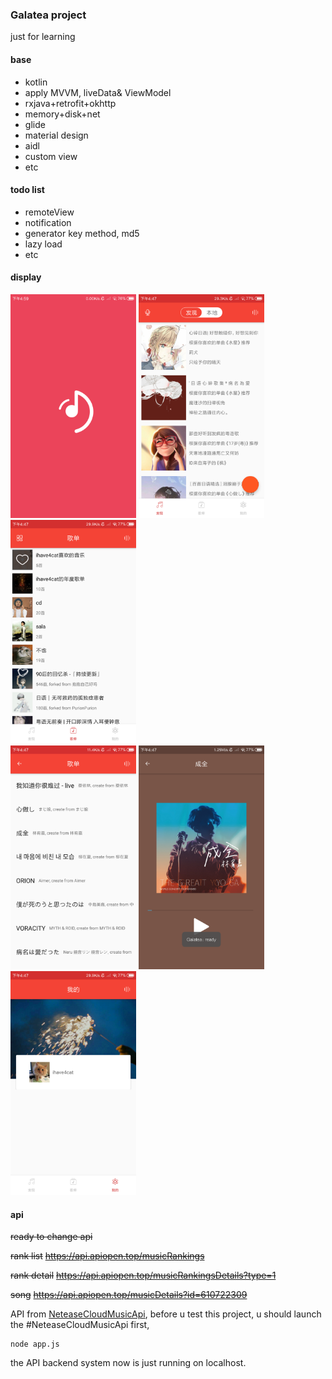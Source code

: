### Galatea project

just for learning

#### base

* kotlin
* apply MVVM, liveData& ViewModel
* rxjava+retrofit+okhttp
* memory+disk+net
* glide 
* material design
* aidl
* custom view
* etc

#### todo list

* remoteView
* notification
* generator key method, md5
* lazy load
* etc

#### display
<div>
  
  <img src="https://github.com/MashirosBaumkuchen/Galatea/blob/master/pic/splash.png" width="201" height="358" />
  <img src="https://github.com/MashirosBaumkuchen/Galatea/blob/master/pic/recommend.png" width="201" height="358" />
  <img src="https://github.com/MashirosBaumkuchen/Galatea/blob/master/pic/playlist.png" width="201" height="358" />

</div>



<div>
  
  <img src="https://github.com/MashirosBaumkuchen/Galatea/blob/master/pic/songs.png" width="201" height="358" />
  <img src="https://github.com/MashirosBaumkuchen/Galatea/blob/master/pic/player.png" width="201" height="358" />
  <img src="https://github.com/MashirosBaumkuchen/Galatea/blob/master/pic/profile.png" width="201" height="358" />

</div>



#### api

~~ready to change api~~

~~rank list~~
~~https://api.apiopen.top/musicRankings~~

~~rank detail~~
~~https://api.apiopen.top/musicRankingsDetails?type=1~~

~~song~~
~~https://api.apiopen.top/musicDetails?id=610722309~~

API from [NeteaseCloudMusicApi](https://github.com/Binaryify/NeteaseCloudMusicApi), 
before u test this project, u should launch the #NeteaseCloudMusicApi first,
```
node app.js
```
the API backend system now is just running on localhost.

